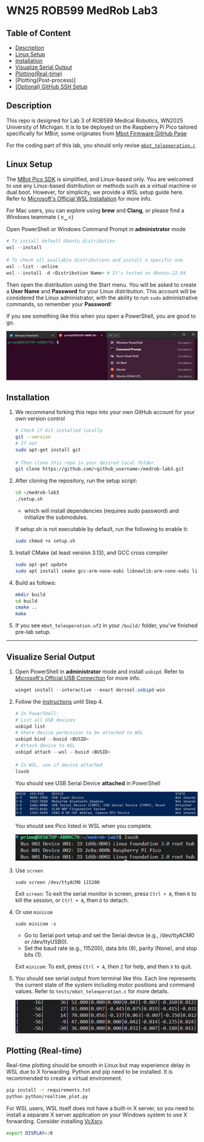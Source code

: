 # WN25 ROB599 MedRob Lab3

## Table of Content

- [Description](#description)
- [Linux Setup](#linux-setup)
- [Installation](#installation)
- [Visualize Serial Output](#visualize-serial-output)
- [Plotting(Real-time)](#plotting-real-time)
- [Plotting(Post-process)]
- [(Optional) GitHub SSH Setup](/optional_ssh_setup.md)

## Description
This repo is designed for Lab 3 of ROB599 Medical Robotics, WN2025 University of Michigan. It is to be deployed on the Raspberry Pi Pico tailored specifically for MBot, some originates from [Mbot Firmware GitHub Page](https://github.com/mbot-project/mbot_firmware/releases)

For the coding part of this lab, you should only revise [`mbot_teleoperation.c`](/tests/mbot_teleoperation.c)

## Linux Setup
The [MBot Pico SDK](https://github.com/MBot-Project-Development/pico_sdk) is simplified, and Linux-based only. You are welcomed to use any Linux-based distribution or methods such as a virtual machine or dual boot. However, for simplicity, we provide a WSL setup guide here. Refer to [Microsoft's Official WSL Installation](https://learn.microsoft.com/en-us/windows/wsl/install) for more info. 

For Mac users, you can explore using **brew** and **Clang**, or please find a Windows teammate ( ಠ‿<)

Open PowerShell or Windows Command Prompt in **administrator** mode
```powershell
# To install default Ubuntu distribution
wsl --install

# To check all available distributions and install a specific one
wsl --list --online
wsl --install -d <Distribution Name> # It's tested on Ubuntu-22.04
```
Then open the distribution using the Start menu. You will be asked to create a **User Name** and **Password** for your Linux distribution. This account will be considered the Linux administrator, with the ability to run `sudo` administrative commands, so remember your **Password**!

If you see something like this when you open a PowerShell, you are good to go.

 ![PS](media/PS.png)

## Installation
1. We recommand forking this repo into your own GitHub account for your own version control
    ```bash
    # Check if Git installed locally
    git --version
    # If not
    sudo apt-get install git

    # Then clone this repo in your desired local folder
    git clone https://github.com/<github_username>/medrob-lab3.git
    ```

1. After cloning the repository, run the setup script:
    ```bash
    cd ~/medrob-lab3
    ./setup.sh
    ```
    - which will install dependencies (requires sudo password) and initialize the submodules.

    If setup.sh is not executable by default, run the following to enable it:

    ```bash
    sudo chmod +x setup.sh
    ```
2. Install CMake (at least version 3.13), and GCC cross compiler
    ```bash
    sudo apt-get update
    sudo apt install cmake gcc-arm-none-eabi libnewlib-arm-none-eabi libstdc++-arm-none-eabi-newlib
    ```
3. Build as follows:
    ```bash
    mkdir build
    cd build
    cmake ..
    make
    ```
4. If you see `mbot_teleoperation.uf2` in your `/build/` folder, you've finished pre-lab setup.
__________________________________

## Visualize Serial Output

1. Open PowerShell in **administrator** mode and install `usbipd`. Refer to [Microsoft's Official USB Connection](https://learn.microsoft.com/en-us/windows/wsl/connect-usb) for more info.
    ```powershell
    winget install --interactive --exact dorssel.usbipd-win
    ```
2. Follow the [instructions](https://learn.microsoft.com/en-us/windows/wsl/connect-usb#attach-a-usb-device) until Step 4.
    ```powershell
    # In PowerShell:
    # List all USB devices
    usbipd list
    # Share device permission to be attached to WSL
    usbipd bind --busid <BUSID>
    # Attach device to WSL
    usbipd attach --wsl --busid <BUSID>

    # In WSL, see if device attached
    lsusb
    ```
    You should see USB Serial Device **attached** in PowerShell

    ![usbipd](media/usbipd.png)

    You should see Pico listed in WSL when you complete.
    
    ![lsusb](media/lsusb.png)
3. Use `screen`

    ```
    sudo screen /dev/ttyACM0 115200
    ```
    Exit `screen`: To exit the serial monitor in screen, press `Ctrl + A`, then `K` to kill the session, or `Ctrl + A`, then `D` to detach.
4. Or use `minicom`
    ```
    sudo minicom -s
    ```

    - Go to Serial port setup and set the Serial device (e.g., /dev/ttyACM0 or /dev/ttyUSB0).
    - Set the baud rate (e.g., 115200), data bits (8), parity (None), and stop bits (1).
    
    Exit `minicom`: To exit, press `Ctrl + A`, then `Z` for help, and then `X` to quit.
5. You should see serial output from terminal like this. Each line represents the current state of the system including motor positions and command values. Refer to `tests/mbot_teleoperation.c` for more details.

    ![screen](media/screen.gif)

## Plotting (Real-time)
Real-time plotting should be smooth in Linux but may experience delay in WSL due to X forwarding. Python and pip need to be installed. It is recommended to create a virtual environment.
```bash
pip install -r requirements.txt
python python/realtime_plot.py
```

For WSL users, WSL itself does not have a built-in X server, so you need to install a separate X server application on your Windows system to use X forwarding. Consider installing [VcXsrv](https://vcxsrv.com/).
```bash
export DISPLAY=:0
```
